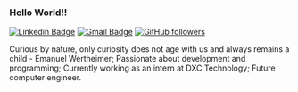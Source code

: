 ### Hello World!!

[![Linkedin Badge](https://img.shields.io/badge/-LinkedIn-blue?style=flat-square&logo=Linkedin&logoColor=white&link=https://www.linkedin.com/in/leonardo-manzini/)](https://www.linkedin.com/in/leonardo-manzini/)
[![Gmail Badge](https://img.shields.io/badge/-Gmail-c14438?style=flat-square&logo=Gmail&logoColor=white&link=mailto:leoh.manzini@gmail.com)](mailto:leoh.manzini@gmail.com/)
[![GitHub followers](https://img.shields.io/github/followers/LeoManzini.svg?style=social&label=Follow&maxAge=2592000)](https://github.com/LeoManzini?tab=followers)

Curious by nature, only curiosity does not age with us and always remains a child - Emanuel Wertheimer;
Passionate about development and programming;
Currently working as an intern at DXC Technology;
Future computer engineer.
